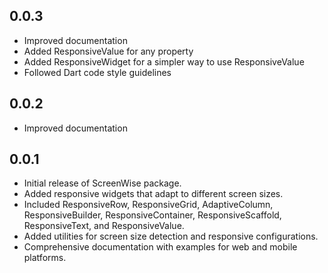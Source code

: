 ## 0.0.3

* Improved documentation
* Added ResponsiveValue for any property
* Added ResponsiveWidget for a simpler way to use ResponsiveValue
* Followed Dart code style guidelines

## 0.0.2

* Improved documentation

## 0.0.1

* Initial release of ScreenWise package.
* Added responsive widgets that adapt to different screen sizes.
* Included ResponsiveRow, ResponsiveGrid, AdaptiveColumn, ResponsiveBuilder, ResponsiveContainer, ResponsiveScaffold, ResponsiveText, and ResponsiveValue.
* Added utilities for screen size detection and responsive configurations.
* Comprehensive documentation with examples for web and mobile platforms.
